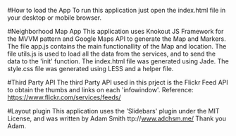 #How to load the App
To run this application just open the index.html file in your desktop or mobile browser.

#Neighborhood Map App
This application uses Knokout JS Framework for the MVVM pattern and Google Maps API to generate the Map and Markers.
The file app.js contains the main functionallity of the Map and location.
The file utils.js is used to load all the data from the services, and to send the data to the 'init' function.
The index.html file was generated using Jade.
The style.css file was generated using LESS and a helper file. 

#Third Party API
The third Party API used in this prject is the Flickr Feed API to obtain the thumbs and links on each 'infowindow'.
Reference: https://www.flickr.com/services/feeds/

#Layout plugin
This application uses the 'Slidebars' plugin under the MIT License, and was written by 
Adam Smith ttp://www.adchsm.me/
Thank you Adam.
